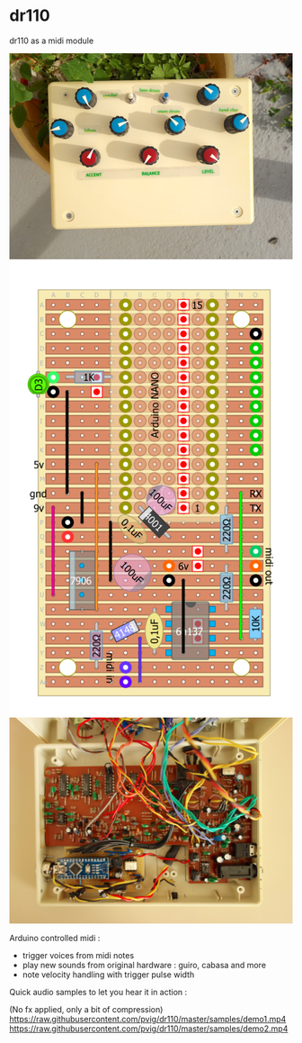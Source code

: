 # dr110
dr110 as a midi module  

<img src='https://github.com/pvig/dr110/blob/master/photos/DSC01413.JPG'> 

<img src='https://github.com/pvig/dr110/blob/master/Layout/midiheart.png'> 

<img src='https://github.com/pvig/dr110/blob/master/photos/DSC01408.JPG'> 

Arduino controlled midi :  

- trigger voices from midi notes
- play new sounds from original hardware : guiro, cabasa  and more  
- note velocity handling with trigger pulse width


Quick audio samples to let you hear it in action :  

(No fx applied, only a bit of compression)  
https://raw.githubusercontent.com/pvig/dr110/master/samples/demo1.mp4  
https://raw.githubusercontent.com/pvig/dr110/master/samples/demo2.mp4  
